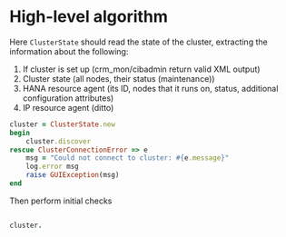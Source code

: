 # High-level algorithm

Here `ClusterState` should read the state of the cluster, extracting the information about the following:

1. If cluster is set up (crm_mon/cibadmin return valid XML output)
2. Cluster state (all nodes, their status (maintenance))
3. HANA resource agent (its ID, nodes that it runs on, status, additional configuration attributes)
4. IP resource agent (ditto)

```ruby
cluster = ClusterState.new
begin
    cluster.discover
rescue ClusterConnectionError => e
    msg = "Could not connect to cluster: #{e.message}"
    log.error msg
    raise GUIException(msg)
end
```

Then perform initial checks

```ruby

cluster.
```
